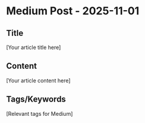 # Medium Post - 2025-11-01

## Title
[Your article title here]

## Content
[Your article content here]

## Tags/Keywords
[Relevant tags for Medium]
